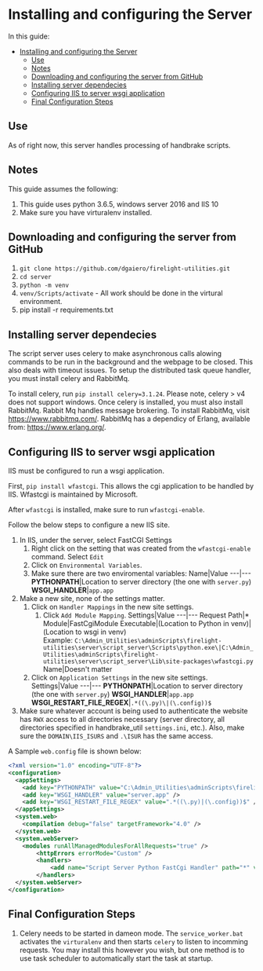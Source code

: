 # Installing and configuring the Server

In this guide:

* [Installing and configuring the Server](#installing-and-configuring-the-server)
    * [Use](#use)
    * [Notes](#notes)
    * [Downloading and configuring the server from GitHub](#downloading-and-configuring-the-server-from-github)
    * [Installing server dependecies](#installing-server-dependecies)
    * [Configuring IIS to server wsgi application](#configuring-iis-to-server-wsgi-application)
    * [Final Configuration Steps](#final-configuration-steps)

## Use

As of right now, this server handles processing of handbrake scripts.

## Notes

This guide assumes the following:

1. This guide uses python 3.6.5, windows server 2016 and IIS 10
2. Make sure you have virturalenv installed.

## Downloading and configuring the server from GitHub

1. `git clone https://github.com/dgaiero/firelight-utilities.git`
2. `cd server`
3. `python -m venv`
4. `venv/Scripts/activate` - All work should be done in the virtural environment.
5. pip install -r requirements.txt

## Installing server dependecies

The script server uses celery to make asynchronous calls alowing commands to be run in the background and the webpage to be closed. This also deals with timeout issues. To setup the distributed task queue handler, you must install celery and RabbitMq.

To install celery, run `pip install celery=3.1.24`. Please note, celery > v4 does not support windows. Once celery is installed, you must also install RabbitMq. Rabbit Mq handles message brokering. To install RabbitMq, visit https://www.rabbitmq.com/. RabbitMq has a dependicy of Erlang, available from: https://www.erlang.org/.

## Configuring IIS to server wsgi application

IIS must be configured to run a wsgi application.

First, `pip install wfastcgi`. This allows the cgi application to be handled by IIS. Wfastcgi is maintained by Microsoft.

After `wfastcgi` is installed, make sure to run `wfastcgi-enable`.

Follow the below steps to configure a new IIS site.

1. In IIS, under the server, select FastCGI Settings
    1. Right click on the setting that was created from the `wfastcgi-enable` command. Select `Edit`
    2. Click on `Environmental Variables`.
    3. Make sure there are two enviromental variables:
          Name|Value
           ---|---
           **PYTHONPATH**|Location to server directory (the one with `server.py`)
           **WSGI_HANDLER**|`app.app`
2. Make a new site, none of the settings matter.
    1. Click on `Handler Mappings` in the new site settings.
        1. Click `Add Module Mapping`.
              Settings|Value
                ---|---
                Request Path|\*
                Module|FastCgiModule
                Executable|(Location to Python in venv)\|(Location to wsgi in venv)<br>Example: `C:\Admin_Utilities\adminScripts\firelight-utilities\server\script_server\Scripts\python.exe\|C:\Admin_Utilities\adminScripts\firelight-utilities\server\script_server\Lib\site-packages\wfastcgi.py`
                Name|Doesn't matter
    2. Click on `Application Settings` in the new site settings.
          Settings|Value
           ---|---
           **PYTHONPATH**|Location to server directory (the one with `server.py`)
           **WSGI_HANDLER**|`app.app`
           **WSGI_RESTART_FILE_REGEX**|`.*((\.py)\|(\.config))$`
3. Make sure whatever account is being used to authenticate the website has `RWX` access to all directories necessary (server directory, all directories specified in handbrake_util `settings.ini`, etc.). Also, make sure the `DOMAIN\IIS_ISURS` and `.\ISUR` has the same access.

A Sample `web.config` file is shown below:

```xml
<?xml version="1.0" encoding="UTF-8"?>
<configuration>
  <appSettings>
    <add key="PYTHONPATH" value="C:\Admin_Utilities\adminScripts\firelight-utilities\server" />
    <add key="WSGI_HANDLER" value="server.app" />
    <add key="WSGI_RESTART_FILE_REGEX" value=".*((\.py)|(\.config))$" />
  </appSettings>
  <system.web>
    <compilation debug="false" targetFramework="4.0" />
  </system.web>
  <system.webServer>
    <modules runAllManagedModulesForAllRequests="true" />
        <httpErrors errorMode="Custom" />
        <handlers>
            <add name="Script Server Python FastCgi Handler" path="*" verb="*" modules="FastCgiModule" scriptProcessor="C:\Admin_Utilities\adminScripts\firelight-utilities\server\script_server\Scripts\python.exe|C:\Admin_Utilities\adminScripts\firelight-utilities\server\script_server\Lib\site-packages\wfastcgi.py" resourceType="Unspecified" />
        </handlers>
  </system.webServer>
</configuration>
```


## Final Configuration Steps

1. Celery needs to be started in dameon mode. The `service_worker.bat` activates the `virturalenv` and then starts `celery` to listen to incomming requests. You may install this however you wish, but one method is to use task scheduler to automatically start the task at startup.